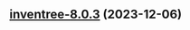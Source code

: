 

## [inventree-8.0.3](https://github.com/truecharts/charts/compare/inventree-8.0.2...inventree-8.0.3) (2023-12-06)

